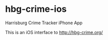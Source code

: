 hbg-crime-ios
=============

Harrisburg Crime Tracker iPhone App

This is an iOS interface to http://hbg-crime.org/
